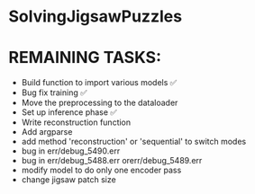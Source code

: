 # SolvingJigsawPuzzles


# REMAINING TASKS:
- Build function to import various models ✅
- Bug fix training ✅
- Move the preprocessing to the dataloader
- Set up inference phase ✅
- Write reconstruction function
- Add argparse
- add method 'reconstruction' or 'sequential' to switch modes
- bug in err/debug_5490.err
- bug in err/debug_5488.err orerr/debug_5489.err
- modify model to do only one encoder pass
- change jigsaw patch size
